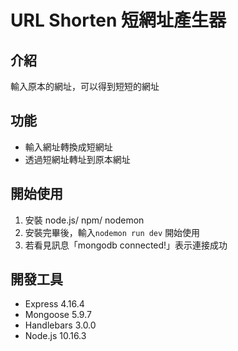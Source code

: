 # URL Shorten 短網址產生器
## 介紹
輸入原本的網址，可以得到短短的網址

## 功能
- 輸入網址轉換成短網址
- 透過短網址轉址到原本網址

## 開始使用
1. 安裝 node.js/ npm/ nodemon
2. 安裝完畢後，輸入`nodemon run dev` 開始使用
3. 若看見訊息「mongodb connected!」表示連接成功


## 開發工具
- Express 4.16.4
- Mongoose 5.9.7
- Handlebars 3.0.0
- Node.js 10.16.3
